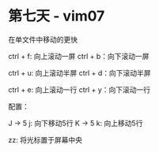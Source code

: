 # 第七天 - vim07

在单文件中移动的更快

ctrl + f: 向上滚动一屏
ctrl + b：向下滚动一屏

ctrl + u: 向上滚动半屏
ctrl + d：向下滚动半屏

ctrl + e: 向上滚动一行
ctrl + y：向下滚动一行

配置：

J -> 5 j: 向下移动5行
K -> 5 k: 向上移动5行

zz: 将光标置于屏幕中央